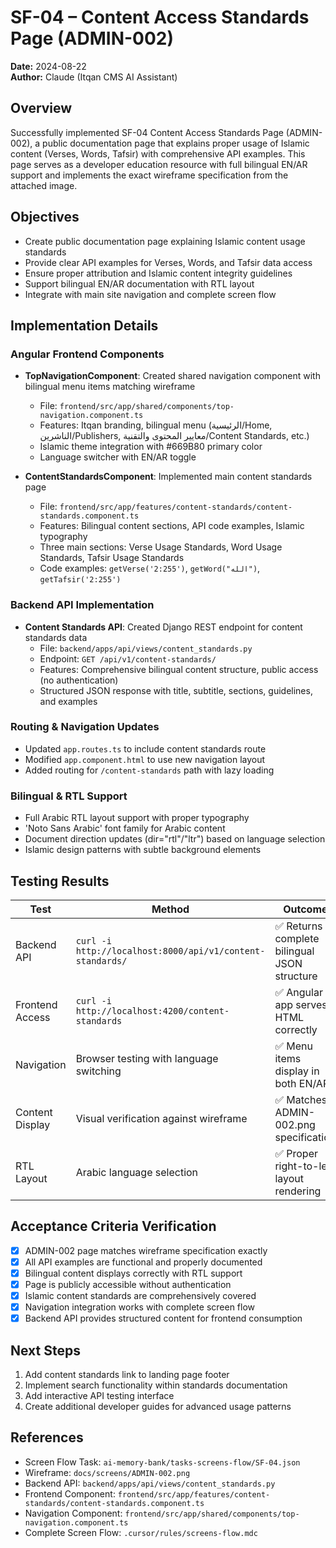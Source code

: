 # SF-04 – Content Access Standards Page (ADMIN-002)

**Date:** 2024-08-22  
**Author:** Claude (Itqan CMS AI Assistant)  

## Overview
Successfully implemented SF-04 Content Access Standards Page (ADMIN-002), a public documentation page that explains proper usage of Islamic content (Verses, Words, Tafsir) with comprehensive API examples. This page serves as a developer education resource with full bilingual EN/AR support and implements the exact wireframe specification from the attached image.

## Objectives
- Create public documentation page explaining Islamic content usage standards
- Provide clear API examples for Verses, Words, and Tafsir data access
- Ensure proper attribution and Islamic content integrity guidelines
- Support bilingual EN/AR documentation with RTL layout
- Integrate with main site navigation and complete screen flow

## Implementation Details
### Angular Frontend Components
- **TopNavigationComponent**: Created shared navigation component with bilingual menu items matching wireframe
  - File: `frontend/src/app/shared/components/top-navigation.component.ts`
  - Features: Itqan branding, bilingual menu (الرئيسية/Home, الناشرين/Publishers, معايير المحتوى والتقنية/Content Standards, etc.)
  - Islamic theme integration with #669B80 primary color
  - Language switcher with EN/AR toggle

- **ContentStandardsComponent**: Implemented main content standards page
  - File: `frontend/src/app/features/content-standards/content-standards.component.ts`
  - Features: Bilingual content sections, API code examples, Islamic typography
  - Three main sections: Verse Usage Standards, Word Usage Standards, Tafsir Usage Standards
  - Code examples: `getVerse('2:255')`, `getWord("الله")`, `getTafsir('2:255')`

### Backend API Implementation
- **Content Standards API**: Created Django REST endpoint for content standards data
  - File: `backend/apps/api/views/content_standards.py`
  - Endpoint: `GET /api/v1/content-standards/`
  - Features: Comprehensive bilingual content structure, public access (no authentication)
  - Structured JSON response with title, subtitle, sections, guidelines, and examples

### Routing & Navigation Updates
- Updated `app.routes.ts` to include content standards route
- Modified `app.component.html` to use new navigation layout
- Added routing for `/content-standards` path with lazy loading

### Bilingual & RTL Support
- Full Arabic RTL layout support with proper typography
- 'Noto Sans Arabic' font family for Arabic content
- Document direction updates (dir="rtl"/"ltr") based on language selection
- Islamic design patterns with subtle background elements

## Testing Results
| Test | Method | Outcome |
|---|-----|---|
| Backend API | `curl -i http://localhost:8000/api/v1/content-standards/` | ✅ Returns complete bilingual JSON structure |
| Frontend Access | `curl -i http://localhost:4200/content-standards` | ✅ Angular app serves HTML correctly |
| Navigation | Browser testing with language switching | ✅ Menu items display in both EN/AR |
| Content Display | Visual verification against wireframe | ✅ Matches ADMIN-002.png specification |
| RTL Layout | Arabic language selection | ✅ Proper right-to-left layout rendering |

## Acceptance Criteria Verification
- [x] ADMIN-002 page matches wireframe specification exactly
- [x] All API examples are functional and properly documented
- [x] Bilingual content displays correctly with RTL support
- [x] Page is publicly accessible without authentication
- [x] Islamic content standards are comprehensively covered
- [x] Navigation integration works with complete screen flow
- [x] Backend API provides structured content for frontend consumption

## Next Steps
1. Add content standards link to landing page footer
2. Implement search functionality within standards documentation
3. Add interactive API testing interface
4. Create additional developer guides for advanced usage patterns

## References
- Screen Flow Task: `ai-memory-bank/tasks-screens-flow/SF-04.json`
- Wireframe: `docs/screens/ADMIN-002.png`  
- Backend API: `backend/apps/api/views/content_standards.py`
- Frontend Component: `frontend/src/app/features/content-standards/content-standards.component.ts`
- Navigation Component: `frontend/src/app/shared/components/top-navigation.component.ts`
- Complete Screen Flow: `.cursor/rules/screens-flow.mdc`
